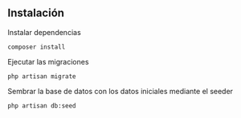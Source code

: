 

## Instalación

Instalar dependencias
```
composer install
```

Ejecutar las migraciones
```
php artisan migrate
```

Sembrar la base de datos con los datos iniciales mediante el seeder
```
php artisan db:seed
```

